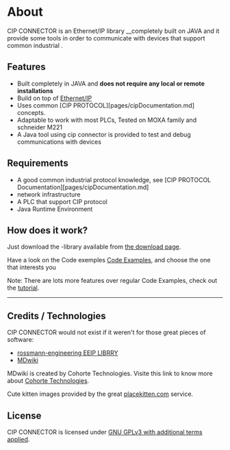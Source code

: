 About
=====

CIP CONNECTOR is an Ethernet/IP library __completely built on JAVA and it provide some tools in order to communicate with devices that support common industrial . 

Features
--------

  * Built completely in JAVA and __does not require any local or remote installations__
  * Build on top of [Ethernet/IP][jQuery]
  * Uses common [CIP PROTOCOL][pages/cipDocumentation.md] concepts.
  * Adaptable to work with most PLCs, Tested on MOXA family and schneider M221
  * A Java tool using cip connector is provided to test and debug communications with devices


Requirements
------------
* A good common industrial protocol knowledge, see [CIP PROTOCOL Documentation][pages/cipDocumentation.md]
* network infrastructure
* A PLC that support CIP protocol
* Java Runtime Environment

How does it work?
-----------------

Just download the -library  available from [the download page][download].

Have a look on the Code exemples [Code Examples][download], and choose the one that interests you

Note: There are lots more features over regular Code Examples, check out the [tutorial][quickstart].

- - - -

Credits / Technologies
----------------------

CIP CONNECTOR would not exist if it weren't for those great pieces of software:

  * [rossmann-engineering EEIP LIBRRY](http://eeip-library.de/)
  * [MDwiki](http://dynalon.github.io/mdwiki/#!quickstart.md)

MDwiki is created by Cohorte Technologies. Visite this link to know more about [Cohorte Technologies](http://www.cohorte-technologies.com/fr/index.html).

Cute kitten images provided by the great [placekitten.com] service.

  [download]: download.md
  [quickstart]: quickstart.md
  [gimmicks]: gimmicks.md

  [markdown]: http://daringfireball.net/projects/markdown/
  [jQuery]: http://www.jquery.org
  [bootstrap]: http://www.getbootstrap.com
  [bootswatch]: http://www.bootswatch.com
  [marked]: https://github.com/chjj/marked
  [colorbox]: http://www.jacklmoore.com/colorbox/
  [gists]: https://gist.github.com/
  [maps]: http://maps.google.com/
  [highlightjs]: https://highlightjs.org/
  [placekitten.com]: http://www.placekitten.com/

License
-------

CIP CONNECTOR is licensed under [GNU GPLv3 with additional terms applied][license].

  [license]: https://github.com/1mohamedelasri/home/LICENSE.txt
